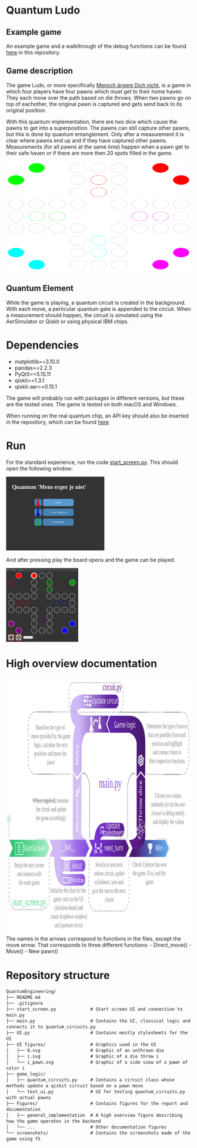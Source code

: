 # Quantum Ludo
## Example game
An example game and a walkthrough of the debug functions can be found [here](https://github.com/SjdTl/QuantumEngineering/blob/main/play.mp4) in this repository.
## Game description
The game Ludo, or more specifically [Mensch ärgere Dich nicht](https://en.wikipedia.org/wiki/Mensch_%C3%A4rgere_Dich_nicht), is a game in which four players have four pawns which must get to their home haven. They each move over the path based on die throws. When two pawns go on top of eachother, the original pawn is captured and gets send back to its original position.

With this quantum implementation, there are two dice which cause the pawns to get into a superposition. The pawns can still capture other pawns, but this is done by quantum entanglement. Only after a measurement it is clear where pawns end up and if they have captured other pawns. Measurements (for all pawns at the same time) happen when a pawn get to their safe haven or if there are more then 20 spots filled in the game.

<img src="https://github.com/SjdTl/QuantumEngineering/blob/main/Figures/board.svg" width="500" height="300" />

## Quantum Element
While the game is playing, a quantum circuit is created in the background. With each move, a perticular quantum gate is appended to the circuit. When a measurement should happen, the circuit is simulated using the AerSimulator or Qiskit or using physical IBM chips.

# Dependencies
- matplotlib==3.10.0
- pandas==2.2.3
- PyQt5==5.15.11
- qiskit==1.3.1
- qiskit-aer==0.15.1

The game will probably run with packages in different versions, but these are the tested ones. The game is tested on both macOS and Windows.

When running on the real quantum chip, an API key should also be inserted in the repository, which can be found [here](https://quantum.ibm.com/)

# Run
For the standard experience, run the code [start_screen.py](https://github.com/SjdTl/QuantumEngineering/blob/main/start_screen.py). 
This should open the following window:

<img src="https://github.com/SjdTl/QuantumEngineering/blob/main/screenshots/start_screen.svg" height="200" />

And after pressing play the board opens and the game can be played.

<img src="https://github.com/SjdTl/QuantumEngineering/blob/main/screenshots/capturing.svg" height = "200" />

# High overview documentation
<img src="https://github.com/SjdTl/QuantumEngineering/blob/main/Figures/coding_flow.svg" height = "700" />
The names in the arrows correspond to functions in the files, except the move arrow. That corresponds to three different functions:
- Direct_move()
- Move()
- New pawn()

# Repository structure
```
QuantumEngineering/
├── README.md         
├── .gitignore         
├── start_screen.py             # Start screen UI and connection to main.py
├── main.py                     # Contains the UI, classical logic and connects it to quantum_circuits.py
├── UI.py                       # Contains mostly stylesheets for the UI 
├── UI figures/                 # Graphics used in the UI
│   ├── 0.svg                   # Graphic of an unthrown die
│   ├── i.svg                   # Graphic of a die throw i
│   └── i_pawn.svg              # Graphic of a side view of a pawn of color i 
├── game_logic/
│   ├── quantum_circuits.py     # Contains a circuit class whose methods update a qiskit circuit based on a pawn move
│   └── test_ui.py              # UI for testing quantum_circuits.py with actual pawns  
├── Figures/                    # Contains figures for the report and documentation
│   ├── general_implementation  # A high overview figure describing how the game operates in the backend
│   └── ...                     # Other documentation figures
└── screenshots/                # Contains the screenshots made of the game using f5
```




